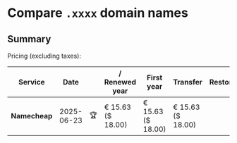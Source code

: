 # Compare `.xxxx` domain names

## Summary

Pricing (excluding taxes):

| Service | Date |  | / Renewed year | First year | Transfer | Restoration |
|--|--|--|--|--|--|--|
| **Namecheap** | 2025-06-23 | 🏆 | € 15.63<br>($ 18.00) | € 15.63<br>($ 18.00) | € 15.63<br>($ 18.00) |  |
